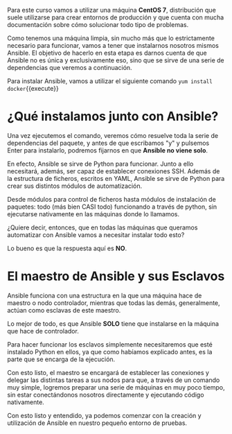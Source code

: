 Para este curso vamos a utilizar una máquina **CentOS 7**, distribución que suele utilizarse para crear entornos de producción y que cuenta con mucha documentación sobre cómo solucionar todo tipo de problemas. 

Como tenemos una máquina limpia, sin mucho más que lo estrictamente necesario para funcionar, vamos a tener que instalarnos nosotros mismos Ansible. El objetivo de hacerlo en esta etapa es darnos cuenta de que Ansible no es única y exclusivamente eso, sino que se sirve de una serie de dependencias que veremos a continuación.

Para instalar Ansible, vamos a utilizar el siguiente comando ``yum install docker``{{execute}}

# ¿Qué instalamos junto con Ansible?

Una vez ejecutemos el comando, veremos cómo resuelve toda la serie de dependencias del paquete, y antes de que escribamos "y" y pulsemos Enter para instalarlo, podremos fijarnos en que **Ansible no viene solo**.

En efecto, Ansible se sirve de Python para funcionar. Junto a ello necesitará, además, ser capaz de establecer conexiones SSH. Además de la estructura de ficheros, escritos en YAML, Ansible se sirve de Python para crear sus distintos módulos de automatización. 

Desde módulos para control de ficheros hasta módulos de instalación de paquetes: todo (más bien CASI todo) funcionando a través de python, sin ejecutarse nativamente en las máquinas donde lo llamamos.

¿Quiere decir, entonces, que en todas las máquinas que queramos automatizar con Ansible vamos a necesitar instalar todo esto?

Lo bueno es que la respuesta aquí es **NO**.

# El maestro de Ansible y sus Esclavos

Ansible funciona con una estructura en la que una máquina hace de maestro o nodo controlador, mientras que todas las demás, generalmente, actúan como esclavas de este maestro.

Lo mejor de todo, es que Ansible **SOLO** tiene que instalarse en la máquina que hace de controlador.

Para hacer funcionar los esclavos simplemente necesitaremos que esté instalado Python en ellos, ya que como habíamos explicado antes, es la parte que se encarga de la ejecución.

Con esto listo, el maestro se encargará de establecer las conexiones y delegar las distintas tareas a sus nodos para que, a través de un comando muy simple, logremos preparar una serie de máquinas en muy poco tiempo, sin estar conectándonos nosotros directamente y ejecutando código nativamente.

Con esto listo y entendido, ya podemos comenzar con la creación y utilización de Ansible en nuestro pequeño entorno de pruebas.
